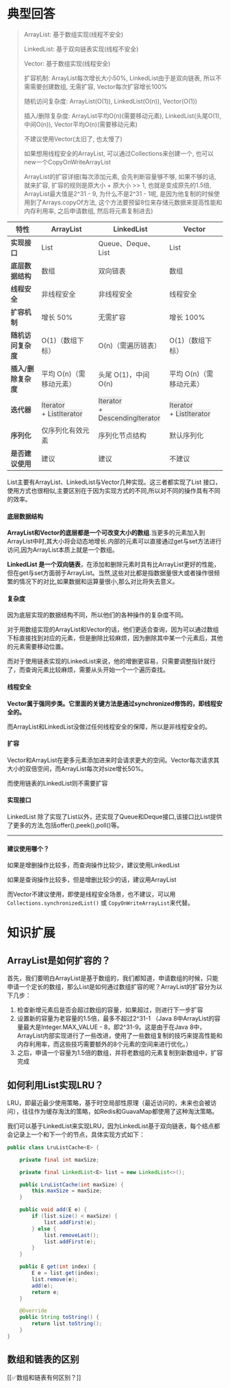 # 典型回答

> ArrayList: 基于数组实现(线程不安全)
> 
> LinkedList: 基于双向链表实现(线程不安全)
> 
> Vector: 基于数组实现(线程安全)
> 
> 扩容机制: ArrayList每次增长大小50%, LinkedList由于是双向链表, 所以不需需要创建数组, 无需扩容, Vector每次扩容增长100%
> 
> 随机访问复杂度: ArrayList(O(1)), LinkedList(O(n)), Vector(O(1))
> 
> 插入/删除复杂度: ArrayList平均O(n)(需要移动元素), LinkedList(头尾O(1), 中间O(n)), Vector平均O(n)(需要移动元素)
> 
> 不建议使用Vector(太旧了, 也太慢了)
> 
> 如果想用线程安全的ArrayList, 可以通过Collections来创建一个, 也可以new一个CopyOnWriteArrayList
> 
> ArrayList的扩容详细(每次添加元素, 会先判断容量够不够, 如果不够的话, 就来扩容, 扩容的规则是原大小 + 原大小 >> 1, 也就是变成原先的1.5倍, ArrayList最大值是2^31 - 9, 为什么不是2^31 - 1呢, 是因为他复制的时候使用到了Arrays.copyOf方法, 这个方法要预留8位来存储元数据来提高性能和内存利用率, 之后申请数组, 然后将元素复制进去)

| **<font style="color:rgb(64, 64, 64);">特性</font>**       | **<font style="color:rgb(64, 64, 64);">ArrayList</font>**                                                                                                                                                                                                                                                                        | **<font style="color:rgb(64, 64, 64);">LinkedList</font>**                                                                                                                                                                                                                                                                             | **<font style="color:rgb(64, 64, 64);">Vector</font>**                                                                                                                                                                                                                                                                           |
| -------------------------------------------------------- | -------------------------------------------------------------------------------------------------------------------------------------------------------------------------------------------------------------------------------------------------------------------------------------------------------------------------------- | -------------------------------------------------------------------------------------------------------------------------------------------------------------------------------------------------------------------------------------------------------------------------------------------------------------------------------------- | -------------------------------------------------------------------------------------------------------------------------------------------------------------------------------------------------------------------------------------------------------------------------------------------------------------------------------- |
| **<font style="color:rgb(64, 64, 64);">实现接口</font>**     | <font style="color:rgb(64, 64, 64);">List</font>                                                                                                                                                                                                                                                                                 | <font style="color:rgb(64, 64, 64);">Queue、Deque、List</font>                                                                                                                                                                                                                                                                           | <font style="color:rgb(64, 64, 64);">List</font>                                                                                                                                                                                                                                                                                 |
| **<font style="color:rgb(64, 64, 64);">底层数据结构</font>**   | <font style="color:rgb(64, 64, 64);">数组</font>                                                                                                                                                                                                                                                                                   | <font style="color:rgb(64, 64, 64);">双向链表</font>                                                                                                                                                                                                                                                                                       | <font style="color:rgb(64, 64, 64);">数组</font>                                                                                                                                                                                                                                                                                   |
| **<font style="color:rgb(64, 64, 64);">线程安全</font>**     | <font style="color:rgb(64, 64, 64);"></font><font style="color:rgb(64, 64, 64);">非线程安全</font>                                                                                                                                                                                                                                    | <font style="color:rgb(64, 64, 64);"></font><font style="color:rgb(64, 64, 64);">非线程安全</font>                                                                                                                                                                                                                                          | <font style="color:rgb(64, 64, 64);"> 线程安全</font>                                                                                                                                                                                                                                                                                |
| **<font style="color:rgb(64, 64, 64);">扩容机制</font>**     | <font style="color:rgb(64, 64, 64);">增长 50%</font>                                                                                                                                                                                                                                                                               | <font style="color:rgb(64, 64, 64);">无需扩容</font>                                                                                                                                                                                                                                                                                       | <font style="color:rgb(64, 64, 64);">增长 100%</font>                                                                                                                                                                                                                                                                              |
| **<font style="color:rgb(64, 64, 64);">随机访问复杂度</font>**  | <font style="color:rgb(64, 64, 64);"></font><font style="color:rgb(64, 64, 64);"> O(1)（数组下标）</font>                                                                                                                                                                                                                              | <font style="color:rgb(64, 64, 64);"></font><font style="color:rgb(64, 64, 64);"> O(n)（需遍历链表）</font>                                                                                                                                                                                                                                   | <font style="color:rgb(64, 64, 64);">O(1)（数组下标）</font>                                                                                                                                                                                                                                                                           |
| **<font style="color:rgb(64, 64, 64);">插入/删除复杂度</font>** | <font style="color:rgb(64, 64, 64);"></font><font style="color:rgb(64, 64, 64);">平均 O(n)（需移动元素）</font>                                                                                                                                                                                                                           | <font style="color:rgb(64, 64, 64);"></font><font style="color:rgb(64, 64, 64);">头尾 O(1)，中间 O(n)</font>                                                                                                                                                                                                                                | <font style="color:rgb(64, 64, 64);"></font><font style="color:rgb(64, 64, 64);">平均 O(n)（需移动元素）</font>                                                                                                                                                                                                                           |
| **<font style="color:rgb(64, 64, 64);">迭代器</font>**      | <font style="color:rgb(64, 64, 64);background-color:rgb(236, 236, 236);">Iterator</font><br/><font style="color:rgb(64, 64, 64);"> </font><font style="color:rgb(64, 64, 64);">+</font><font style="color:rgb(64, 64, 64);"> </font><font style="color:rgb(64, 64, 64);background-color:rgb(236, 236, 236);">ListIterator</font> | <font style="color:rgb(64, 64, 64);background-color:rgb(236, 236, 236);">Iterator</font><br/><font style="color:rgb(64, 64, 64);"> </font><font style="color:rgb(64, 64, 64);">+</font><font style="color:rgb(64, 64, 64);"> </font><font style="color:rgb(64, 64, 64);background-color:rgb(236, 236, 236);">DescendingIterator</font> | <font style="color:rgb(64, 64, 64);background-color:rgb(236, 236, 236);">Iterator</font><br/><font style="color:rgb(64, 64, 64);"> </font><font style="color:rgb(64, 64, 64);">+</font><font style="color:rgb(64, 64, 64);"> </font><font style="color:rgb(64, 64, 64);background-color:rgb(236, 236, 236);">ListIterator</font> |
| **<font style="color:rgb(64, 64, 64);">序列化</font>**      | <font style="color:rgb(64, 64, 64);">仅序列化有效元素</font>                                                                                                                                                                                                                                                                             | <font style="color:rgb(64, 64, 64);">序列化节点结构</font>                                                                                                                                                                                                                                                                                    | <font style="color:rgb(64, 64, 64);">默认序列化</font>                                                                                                                                                                                                                                                                                |
| **<font style="color:rgb(64, 64, 64);">是否建议使用</font>**   | <font style="color:rgb(64, 64, 64);">建议</font>                                                                                                                                                                                                                                                                                   | <font style="color:rgb(64, 64, 64);">建议</font>                                                                                                                                                                                                                                                                                         | <font style="color:rgb(64, 64, 64);">不建议</font>                                                                                                                                                                                                                                                                                  |




List主要有ArrayList、LinkedList与Vector几种实现。这三者都实现了List 接口，使用方式也很相似,主要区别在于因为实现方式的不同,所以对不同的操作具有不同的效率。



#### 底层数据结构


**ArrayList和Vector的底层都是一个可改变大小的数组**.当更多的元素加入到ArrayList中时,其大小将会动态地增长.内部的元素可以直接通过get与set方法进行访问,因为ArrayList本质上就是一个数组。



**LinkedList 是一个双向链表**，在添加和删除元素时具有比ArrayList更好的性能，但在get与set方面弱于ArrayList。当然,这些对比都是指数据量很大或者操作很频繁的情况下的对比,如果数据和运算量很小,那么对比将失去意义。



#### 复杂度


因为底层实现的数据结构不同，所以他们的各种操作的复杂度不同。



对于用数组实现的ArrayList和Vector的话，他们更适合查询，因为可以通过数组下标直接找到对应的元素，但是删除比较麻烦，因为删除其中某一个元素后，其他的元素需要移动位置。



而对于使用链表实现的LinkedList来说，他的增删更容易，只需要调整指针就行了，而查询元素比较麻烦，需要从头开始一个一个遍历查找。



#### 线程安全


**Vector属于强同步类。它里面的关键方法是通过synchronized修饰的，即线程安全的。**



而ArrayList和LinkedList没做过任何线程安全的保障，所以是非线程安全的。

#### 扩容


Vector和ArrayList在更多元素添加进来时会请求更大的空间。Vector每次请求其大小的双倍空间，而ArrayList每次对size增长50%。



而使用链表的LinkedList则不需要扩容



#### 实现接口


LinkedList 除了实现了List以外，还实现了Queue和Deque接口,该接口比List提供了更多的方法,包括offer(),peek(),poll()等。

****

#### 建议使用哪个？


如果是增删操作比较多，而查询操作比较少，建议使用LinkedList

如果是查询操作比较多，但是增删比较少的话，建议用ArrayList



而Vector不建议使用，即使是线程安全场景，也不建议，可以用`Collections.synchronizedList()` 或 `CopyOnWriteArrayList`来代替。

# 知识扩展


## ArrayList是如何扩容的？
首先，我们要明白ArrayList是基于数组的，我们都知道，申请数组的时候，只能申请一个定长的数组，那么List是如何通过数组扩容的呢？ArrayList的扩容分为以下几步：

1. 检查新增元素后是否会超过数组的容量，如果超过，则进行下一步扩容
2. 设置新的容量为老容量的1.5倍，最多不超过2^31-1 （Java 8中ArrayList的容量最大是Integer.MAX_VALUE - 8，即2^31-9。这是由于在Java 8中，ArrayList内部实现进行了一些改进，使用了一些数组复制的技巧来提高性能和内存利用率，而这些技巧需要额外的8个元素的空间来进行优化。）
3. 之后，申请一个容量为1.5倍的数组，并将老数组的元素复制到新数组中，扩容完成



## 如何利用List实现LRU？
LRU，即最近最少使用策略，基于时空局部性原理（最近访问的，未来也会被访问），往往作为缓存淘汰的策略，如Redis和GuavaMap都使用了这种淘汰策略。

我们可以基于LinkedList来实现LRU，因为LinkedList基于双向链表，每个结点都会记录上一个和下一个的节点，具体实现方式如下：

```java
public class LruListCache<E> {

    private final int maxSize;

    private final LinkedList<E> list = new LinkedList<>();

    public LruListCache(int maxSize) {
        this.maxSize = maxSize;
    }

    public void add(E e) {
        if (list.size() < maxSize) {
            list.addFirst(e);
        } else {
            list.removeLast();
            list.addFirst(e);
        }
    }

    public E get(int index) {
        E e = list.get(index);
        list.remove(e);
        add(e);
        return e;
    }

    @Override
    public String toString() {
        return list.toString();
    }
}

```

## 数组和链表的区别
[[✅数组和链表有何区别？]]

